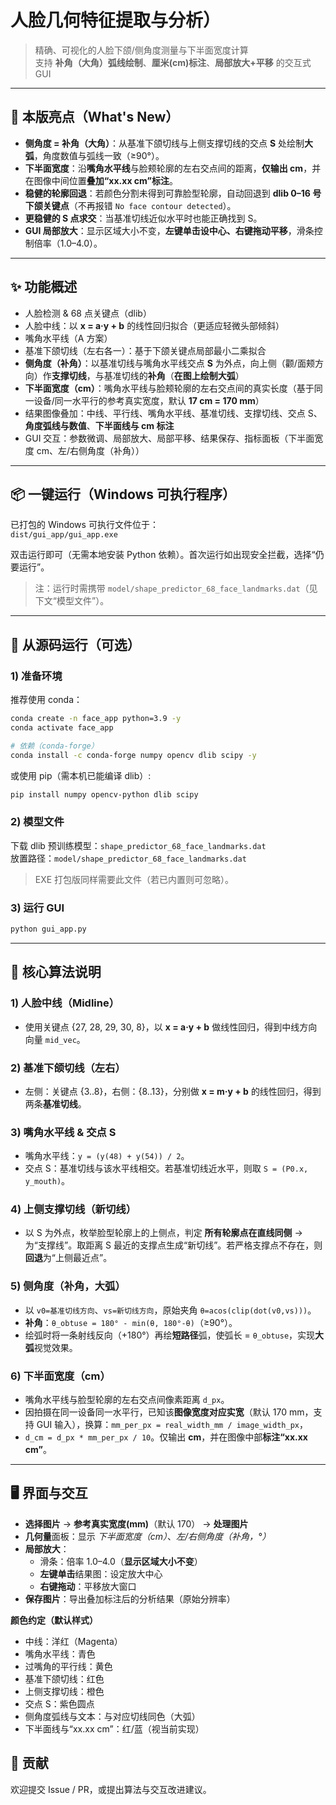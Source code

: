 # 人脸几何特征提取与分析）

> 精确、可视化的人脸下颌/侧角度测量与下半面宽度计算  
> 支持 **补角（大角）弧线绘制**、**厘米(cm)标注**、**局部放大+平移** 的交互式 GUI

---

## 🚀 本版亮点（What's New）
- **侧角度 = 补角（大角）**：从基准下颌切线与上侧支撑切线的交点 **S** 处绘制**大弧**，角度数值与弧线一致（≥90°）。  
- **下半面宽度**：沿**嘴角水平线**与脸颊轮廓的左右交点间的距离，**仅输出 cm**，并在图像中间位置**叠加“xx.xx cm”标注**。  
- **稳健的轮廓回退**：若颜色分割未得到可靠脸型轮廓，自动回退到 **dlib 0–16 号下颌关键点**（不再报错 `No face contour detected`）。  
- **更稳健的 S 点求交**：当基准切线近似水平时也能正确找到 S。  
- **GUI 局部放大**：显示区域大小不变，**左键单击设中心、右键拖动平移**，滑条控制倍率（1.0–4.0）。  

---

## ✨ 功能概述
- 人脸检测 & 68 点关键点（dlib）  
- 人脸中线：以 **x = a·y + b** 的线性回归拟合（更适应轻微头部倾斜）  
- 嘴角水平线（A 方案）  
- 基准下颌切线（左右各一）：基于下颌关键点局部最小二乘拟合  
- **侧角度（补角）**：以基准切线与嘴角水平线交点 **S** 为外点，向上侧（颧/面颊方向）作**支撑切线**，与基准切线的**补角**（**在图上绘制大弧**）  
- **下半面宽度（cm）**：嘴角水平线与脸颊轮廓的左右交点间的真实长度（基于同一设备/同一水平行的参考真实宽度，默认 **17 cm = 170 mm**）  
- 结果图像叠加：中线、平行线、嘴角水平线、基准切线、支撑切线、交点 S、**角度弧线与数值**、**下半面线与 cm 标注**  
- GUI 交互：参数微调、局部放大、局部平移、结果保存、指标面板（下半面宽度 cm、左/右侧角度（补角））

---

## 📦 一键运行（Windows 可执行程序）
已打包的 Windows 可执行文件位于：  
`dist/gui_app/gui_app.exe`  

双击运行即可（无需本地安装 Python 依赖）。首次运行如出现安全拦截，选择“仍要运行”。  
> 注：运行时需携带 `model/shape_predictor_68_face_landmarks.dat`（见下文“模型文件”）。

---

## 🧪 从源码运行（可选）
### 1) 准备环境
推荐使用 conda：
```bash
conda create -n face_app python=3.9 -y
conda activate face_app

# 依赖（conda-forge）
conda install -c conda-forge numpy opencv dlib scipy -y
```
或使用 pip（需本机已能编译 dlib）:
```bash
pip install numpy opencv-python dlib scipy
```

### 2) 模型文件
下载 dlib 预训练模型：`shape_predictor_68_face_landmarks.dat`  
放置路径：`model/shape_predictor_68_face_landmarks.dat`  
> EXE 打包版同样需要此文件（若已内置则可忽略）。

### 3) 运行 GUI
```bash
python gui_app.py
```

---

## 🧠 核心算法说明

### 1) 人脸中线（Midline）
- 使用关键点 {27, 28, 29, 30, 8}，以 **x = a·y + b** 做线性回归，得到中线方向向量 `mid_vec`。

### 2) 基准下颌切线（左右）
- 左侧：关键点 {3..8}，右侧：{8..13}，分别做 **x = m·y + b** 的线性回归，得到两条**基准切线**。

### 3) 嘴角水平线 & 交点 S
- 嘴角水平线：`y = (y(48) + y(54)) / 2`。  
- 交点 S：基准切线与该水平线相交。若基准切线近水平，则取 `S = (P0.x, y_mouth)`。

### 4) 上侧支撑切线（新切线）
- 以 S 为外点，枚举脸型轮廓上的上侧点，判定 **所有轮廓点在直线同侧** → 为“支撑线”。取距离 S 最近的支撑点生成“新切线”。若严格支撑点不存在，则**回退**为“上侧最近点”。

### 5) 侧角度（补角，大弧）
- 以 `v0=基准切线方向`、`vs=新切线方向`，原始夹角 `θ=acos(clip(dot(v0,vs)))`。  
- **补角**：`θ_obtuse = 180° - min(θ, 180°-θ)`（≥90°）。  
- 绘弧时将一条射线反向（+180°）再绘**短路径**弧，使弧长 = `θ_obtuse`，实现**大弧**视觉效果。

### 6) 下半面宽度（cm）
- 嘴角水平线与脸型轮廓的左右交点间像素距离 `d_px`。  
- 因拍摄在同一设备同一水平行，已知该**图像宽度对应实宽**（默认 170 mm，支持 GUI 输入），换算：`mm_per_px = real_width_mm / image_width_px`，  
- `d_cm = d_px * mm_per_px / 10`。仅输出 **cm**，并在图像中部**标注“xx.xx cm”**。

---

## 🖥 界面与交互
- **选择图片** → **参考真实宽度(mm)**（默认 170） → **处理图片**  
- **几何量**面板：显示 *下半面宽度（cm）*、*左/右侧角度（补角，°）*  
- **局部放大**：
  - 滑条：倍率 1.0–4.0（**显示区域大小不变**）  
  - **左键单击**结果图：设定放大中心  
  - **右键拖动**：平移放大窗口  
- **保存图片**：导出叠加标注后的分析结果（原始分辨率）

**颜色约定（默认样式）**  
- 中线：洋红（Magenta）  
- 嘴角水平线：青色  
- 过嘴角的平行线：黄色  
- 基准下颌切线：红色  
- 上侧支撑切线：橙色  
- 交点 S：紫色圆点  
- 侧角度弧线与文本：与对应切线同色（大弧）  
- 下半面线与“xx.xx cm”：红/蓝（视当前实现）


## 🤝 贡献
欢迎提交 Issue / PR，或提出算法与交互改进建议。
